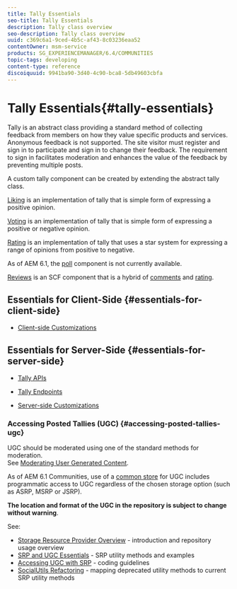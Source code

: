 ```yaml
---
title: Tally Essentials
seo-title: Tally Essentials
description: Tally class overview
seo-description: Tally class overview
uuid: c369c6a1-9ced-4b5c-af43-8c03236eaa52
contentOwner: msm-service
products: SG_EXPERIENCEMANAGER/6.4/COMMUNITIES
topic-tags: developing
content-type: reference
discoiquuid: 9941ba90-3d40-4c90-bca8-5db49603cbfa
---
```


# Tally Essentials{#tally-essentials}

Tally is an abstract class providing a standard method of collecting feedback from members on how they value specific products and services. Anonymous feedback is not supported. The site visitor must register and sign in to participate and sign in to change their feedback. The requirement to sign in facilitates moderation and enhances the value of the feedback by preventing multiple posts.

A custom tally component can be created by extending the abstract tally class.

[Liking](../../communities/using/essentials-liking.md) is an implementation of tally that is simple form of expressing a positive opinion.

[Voting](../../communities/using/essentials-voting.md) is an implementation of tally that is simple form of expressing a positive or negative opinion.

[Rating](../../communities/using/rating-basics.md) is an implementation of tally that uses a star system for expressing a range of opinions from positive to negative.

As of AEM 6.1, the [poll](../../communities/using/poll-basics.md) component is not currently available.

[Reviews](../../communities/using/reviews-basics.md) is an SCF component that is a hybrid of [comments](../../communities/using/essentials-comments.md) and [rating](../../communities/using/rating-basics.md).

## Essentials for Client-Side {#essentials-for-client-side}

* [Client-side Customizations](../../communities/using/client-customize.md)

## Essentials for Server-Side {#essentials-for-server-side}

* [Tally APIs](https://helpx.adobe.com/experience-manager/6-4/sites/developing/using/reference-materials/javadoc/com/adobe/cq/social/tally/client/api/package-summary.md)

* [Tally Endpoints](https://helpx.adobe.com/experience-manager/6-4/sites/developing/using/reference-materials/javadoc/com/adobe/cq/social/tally/client/endpoints/package-summary.md)

* [Server-side Customizations](../../communities/using/server-customize.md)

### Accessing Posted Tallies (UGC) {#accessing-posted-tallies-ugc}

UGC should be moderated using one of the standard methods for moderation.  
See [Moderating User Generated Content](../../communities/using/moderate-ugc.md).

As of AEM 6.1 Communities, use of a [common store](../../communities/using/working-with-srp.md) for UGC includes programmatic access to UGC regardless of the chosen storage option (such as ASRP, MSRP or JSRP).

**The location and format of the UGC in the repository is subject to change without warning**.

See:

* [Storage Resource Provider Overview](../../communities/using/srp.md) - introduction and repository usage overview
* [SRP and UGC Essentials](../../communities/using/srp-and-ugc.md) - SRP utility methods and examples
* [Accessing UGC with SRP](../../communities/using/accessing-ugc-with-srp.md) - coding guidelines
* [SocialUtils Refactoring](../../communities/using/socialutils.md) - mapping deprecated utility methods to current SRP utility methods

